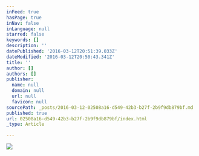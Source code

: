 ```yaml
---
inFeed: true
hasPage: true
inNav: false
inLanguage: null
starred: false
keywords: []
description: ''
datePublished: '2016-03-12T20:51:39.033Z'
dateModified: '2016-03-12T20:50:43.341Z'
title: ''
author: []
authors: []
publisher:
  name: null
  domain: null
  url: null
  favicon: null
sourcePath: _posts/2016-03-12-02508a16-d549-42b3-b27f-2b9f9db879bf.md
published: true
url: 02508a16-d549-42b3-b27f-2b9f9db879bf/index.html
_type: Article

---
```

![](https://the-grid-user-content.s3-us-west-2.amazonaws.com/a168219b-c514-4974-88ed-8ba1c0cdcaba.jpg)